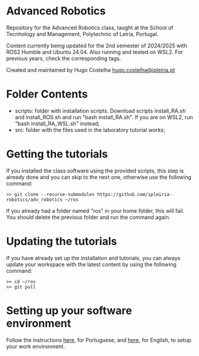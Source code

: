 Advanced Robotics
============

Repository for the Advanced Robotics class, taught at the School of Tecnhology and Management, Polytechnic of Leiria, Portugal.

Content currently being updated for the 2nd semester of 2024/2025 with ROS2 Humble and Ubuntu 24.04. Also running and tested on WSL2. For previous years, check the corresponding tags.

Created and maintained by Hugo Costelha <hugo.costelha@ipleiria.pt>

Folder Contents
===============

 - scripts: folder with installation scripts. Download scripts install_RA.sh and install_ROS.sh and run "bash install_RA.sh". If you are on WSL2, run "bash install_RA_WSL.sh" instead;
 - src: folder with the files used in the laboratory tutorial works;
 
Getting the tutorials
=====================

If you installed the class software using the provided scripts, this step is already done and you can skip to the next one, otherwise use the following command:

    >> git clone --recurse-submodules https://github.com/ipleiria-robotics/adv_robotics ~/ros

If you already had a folder named "ros" in your home folder, this will fail. You should delete the previous folder and run the command again.

Updating the tutorials
=====================

If you have already set up the installation and tutorials, you can always update your workspace with the latest content by using the following command:

    >> cd ~/ros
    >> git pull
  
Setting up your software environment
====================================

Follow the instructions [here](https://github.com/ipleiria-robotics/adv_robotics/blob/master/docs/software_install-PT.md), for Portuguese, and [here](https://github.com/ipleiria-robotics/adv_robotics/blob/master/docs/software_install-EN.md), for English, to setup your work environment.